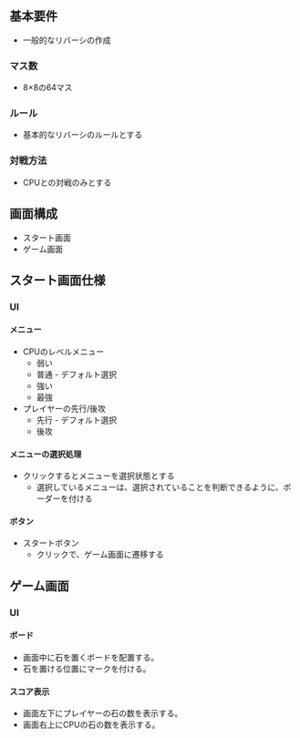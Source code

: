 ## 基本要件
- 一般的なリバーシの作成

### マス数
- 8×8の64マス

### ルール
- 基本的なリバーシのルールとする

### 対戦方法
- CPUとの対戦のみとする

## 画面構成
- スタート画面
- ゲーム画面

## スタート画面仕様
### UI
#### メニュー
- CPUのレベルメニュー
  - 弱い 
  - 普通 - デフォルト選択
  - 強い
  - 最強
- プレイヤーの先行/後攻
  - 先行 - デフォルト選択
  - 後攻

#### メニューの選択処理
- クリックするとメニューを選択状態とする
  - 選択しているメニューは、選択されていることを判断できるように、ボーダーを付ける

#### ボタン
- スタートボタン
  - クリックで、ゲーム画面に遷移する


## ゲーム画面
### UI
#### ボード
- 画面中に石を置くボードを配置する。
- 石を置ける位置にマークを付ける。

#### スコア表示
- 画面左下にプレイヤーの石の数を表示する。
- 画面右上にCPUの石の数を表示する。
